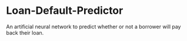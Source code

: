 # Loan-Default-Predictor
An artificial neural network to predict whether or not a borrower will pay back their loan.
